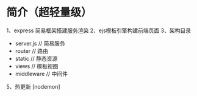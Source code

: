 # 简介（超轻量级）
1、express 简易框架搭建服务渲染
2、ejs模板引擎构建前端页面
3、架构目录
  +  server.js // 简易服务
  +  router // 路由
  +  static // 静态资源
  +  views //  模板视图
  + middleware // 中间件

<!-- 4、自动打开根目录文件 [opn] -->
5、热更新 [nodemon]